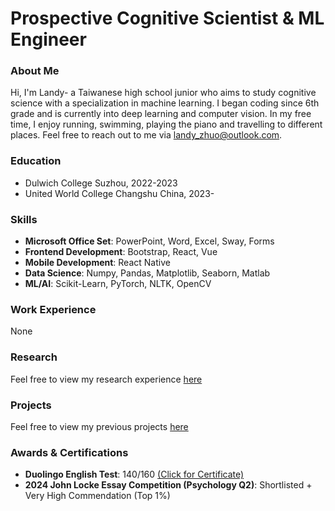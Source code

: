 # Prospective Cognitive Scientist & ML Engineer

### About Me
Hi, I'm Landy- a Taiwanese high school junior who aims to study cognitive science with a specialization in machine learning. I began coding since 6th grade and is currently into deep learning and computer vision. In my free time, I enjoy running, swimming, playing the piano and travelling to different places. Feel free to reach out to me via <a href="mailto:landy_zhuo@outlook.com">landy_zhuo@outlook.com</a>. 

### Education
- Dulwich College Suzhou, 2022-2023
- United World College Changshu China, 2023-

### Skills
- **Microsoft Office Set**: PowerPoint, Word, Excel, Sway, Forms
- **Frontend Development**: Bootstrap, React, Vue
- **Mobile Development**: React Native
- **Data Science**: Numpy, Pandas, Matplotlib, Seaborn, Matlab
- **ML/AI**: Scikit-Learn, PyTorch, NLTK, OpenCV

### Work Experience
None

### Research
Feel free to view my research experience <a href="https://landy-zhuo.eu.org/Research.html">here</a>

### Projects
Feel free to view my previous projects <a href="https://landy-zhuo.eu.org/Projects.html">here</a>

### Awards & Certifications
- **Duolingo English Test**: 140/160 <a href="assets/certs/Duolingo English Test.pdf">(Click for Certificate)</a>
- **2024 John Locke Essay Competition (Psychology Q2)**: Shortlisted + Very High Commendation (Top 1%)
